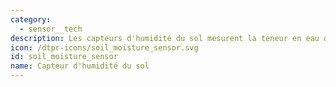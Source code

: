 ```yaml
---
category:
  - sensor__tech
description: Les capteurs d'humidité du sol mesurent la teneur en eau du sol.
icon: /dtpr-icons/soil_moisture_sensor.svg
id: soil_moisture_sensor
name: Capteur d'humidité du sol
---
```


